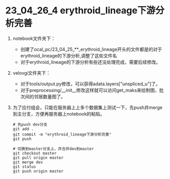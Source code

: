 # 23_04_26_4 erythroid_lineage下游分析完善

1. notebook文件夹下：

   - 创建了ocal_pc/23_04_25_\**_erythroid_lineage开头的文件都是的对于erythroid_lineage的下游分析,调整了这些文件名
   - 对于erythroid_lineage的下游分析有些还没处理完成，需要后续修改。

2. velovgi文件夹下：

   - 对于tools/output.py修改，可以获得adata.layers["unspliced_u"]了。
   - 对于preprocessing/\__init\__修改这样就可以访问get\_maks来绘制图，批次间的邻居数量图了。

3. 为了应付组会，只能在服务器上上多个数据集上测试一下，先push并merge到主分支，方便再服务器上notebook的粘贴。

   ```
   # 先push dev分支
   git add .
   git commit -m "erythroid_lineage下游分析完善"
   git push
   
   # 切换到master分支上，并合并dev到master
   git checkout master
   git pull origin master
   git merge dev 
   git status 
   git push origin master
   ```
   
   

